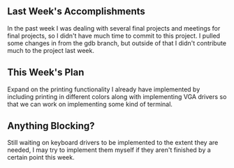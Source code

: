 ## Last Week's Accomplishments

In the past week I was dealing with several final projects and meetings for final projects, so I didn't have 
much time to commit to this project. I pulled some changes in from the gdb branch, but outside of that I didn't
contribute much to the project last week.

## This Week's Plan

Expand on the printing functionality I already have implemented by including printing in different colors along
with implementing VGA drivers so that we can work on implementing some kind of terminal.

## Anything Blocking?

Still waiting on keyboard drivers to be implemented to the extent they are needed, I may try to implement them 
myself if they aren't finished by a certain point this week.